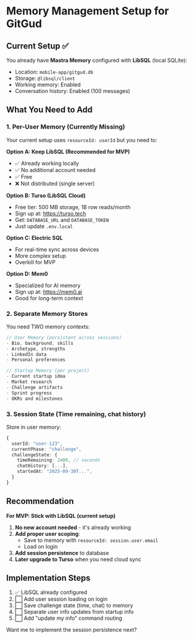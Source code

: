 # Memory Management Setup for GitGud

## Current Setup ✅

You already have **Mastra Memory** configured with **LibSQL** (local SQLite):
- Location: `mobile-app/gitgud.db`
- Storage: `@libsql/client`
- Working memory: Enabled
- Conversation history: Enabled (100 messages)

## What You Need to Add

### 1. **Per-User Memory** (Currently Missing)

Your current setup uses `resourceId: userId` but you need to:

**Option A: Keep LibSQL (Recommended for MVP)**
- ✅ Already working locally
- ✅ No additional account needed
- ✅ Free
- ❌ Not distributed (single server)

**Option B: Turso (LibSQL Cloud)**
- Free tier: 500 MB storage, 1B row reads/month
- Sign up at: https://turso.tech
- Get: `DATABASE_URL` and `DATABASE_TOKEN`
- Just update `.env.local`

**Option C: Electric SQL**
- For real-time sync across devices
- More complex setup
- Overkill for MVP

**Option D: Mem0**
- Specialized for AI memory
- Sign up at: https://mem0.ai
- Good for long-term context

### 2. **Separate Memory Stores**

You need TWO memory contexts:

```typescript
// User Memory (persistent across sessions)
- Bio, background, skills
- Archetype, strengths
- LinkedIn data
- Personal preferences

// Startup Memory (per project)
- Current startup idea
- Market research
- Challenge artifacts
- Sprint progress
- OKRs and milestones
```

### 3. **Session State** (Time remaining, chat history)

Store in user memory:
```typescript
{
  userId: "user-123",
  currentPhase: "challenge",
  challengeState: {
    timeRemaining: 2400, // seconds
    chatHistory: [...],
    startedAt: "2025-09-30T...",
  }
}
```

## Recommendation

**For MVP: Stick with LibSQL (current setup)**

1. **No new account needed** - it's already working
2. **Add proper user scoping**:
   - Save to memory with `resourceId: session.user.email`
   - Load on login
3. **Add session persistence** to database
4. **Later upgrade to Turso** when you need cloud sync

## Implementation Steps

1. ✅ LibSQL already configured
2. ⬜ Add user session loading on login
3. ⬜ Save challenge state (time, chat) to memory
4. ⬜ Separate user info updates from startup info
5. ⬜ Add "update my info" command routing

Want me to implement the session persistence next?
